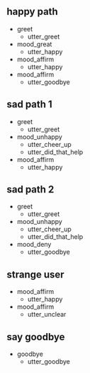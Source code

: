 
## happy path               <!-- name of the story - just for debugging -->
* greet              
  - utter_greet
* mood_great               <!-- user utterance, in format intent[entities] -->
  - utter_happy
* mood_affirm
  - utter_happy
* mood_affirm
  - utter_goodbye
  
  
## sad path 1               <!-- this is already the start of the next story -->
* greet
  - utter_greet             <!-- action the bot should execute -->
* mood_unhappy
  - utter_cheer_up
  - utter_did_that_help
* mood_affirm
  - utter_happy
  
  

## sad path 2
* greet
  - utter_greet
* mood_unhappy
  - utter_cheer_up
  - utter_did_that_help
* mood_deny
  - utter_goodbye
  
## strange user
* mood_affirm
  - utter_happy
* mood_affirm
  - utter_unclear

## say goodbye
* goodbye
  - utter_goodbye

